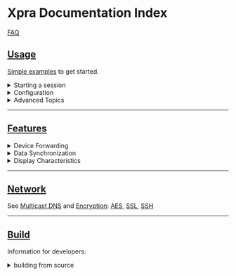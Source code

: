 # Xpra Documentation Index

[FAQ](./FAQ.md)

## [Usage](./Usage/README.md)

[Simple examples](./Usage/README.md) to get started.

<details>
  <summary>Starting a session</summary>

* [Seamless Session](./Usage/Seamless.md) : individual windows
* [Desktop Session](./Usage/Start-Desktop.md) : a full desktop session
* [Shadow Session](./Usage/Shadow-Server.md) : view an existing display
</details>
<details>
  <summary>Configuration</summary>

* [Authentication modules](./Usage/Authentication.md) to secure access to sessions
* [Options](./Usage/Configuration.md) to configure xpra
</details>
<details>
  <summary>Advanced Topics</summary>

* [proxy server](./Usage/Proxy-Server.md) to manage access
* [system service](./Usage/Service.md) to start on boot
* [picture encodings](./Usage/Encodings.md) : quality and performance
* [OpenGL applications](./Usage/OpenGL.md) : server-side GPU acceleration
* [Client OpenGL acceleration](./Usage/Client-OpenGL.md)
* [Xdummy](./Usage/Xdummy.md) : alternative to `Xvfb`
</details>

---

## [Features](./Features/README.md)
<details>
  <summary>Device Forwarding</summary>

* [Audio](./Features/Audio.md) : speaker and microphone
* [Printers](./Features/Printing.md)
* [Webcams](./Features/Webcam.md)
* [Keyboard](./Features/Keyboard.md)
</details>
<details>
  <summary>Data Synchronization</summary>

* [Clipboard](./Features/Clipboard.md)
* [File transfers](./Features/File-Transfers.md)
* [System tray](./Features/System-Tray.md)
* [Notifications](./Features/Notifications.md)
</details>
<details>
  <summary>Display Characteristics</summary>

* [Image Depth](./Features/Image-Depth.md)
* [DPI](./Features/DPI.md)
</details>

---

## [Network](./Network/README.md)
See [Multicast DNS](./Network/Multicast-DNS.md) and [Encryption](./Network/Encryption.md): [AES](./Network/AES.md), [SSL](./Network/SSL.md), [SSH](./Network/SSH.md)
</details>

---

## [Build](./Build/README.md)
Information for developers:
<details>
  <summary>building from source</summary>

* [Generic list of dependencies](./Build/Dependencies.md)
* [Fedora / RedHat](./Build/RPM.md)
* [Debian](./Build/Debian.md)
* [MS Windows](./Build/MSWindows.md)
* [MacOS](./Build/MacOS.md)
* [Other](./Build/Other.md)
</details>
